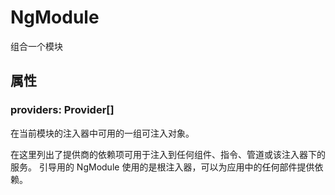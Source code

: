# NgModule

组合一个模块

## 属性

### providers: Provider[]

在当前模块的注入器中可用的一组可注入对象。

在这里列出了提供商的依赖项可用于注入到任何组件、指令、管道或该注入器下的服务。 引导用的 NgModule 使用的是根注入器，可以为应用中的任何部件提供依赖。
